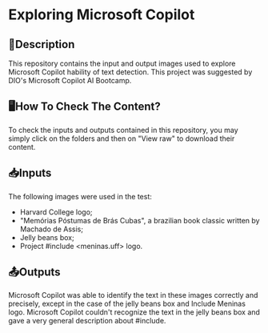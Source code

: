 # Exploring Microsoft Copilot

## 📃Description

This repository contains the input and output images used to explore Microsoft Copilot hability of text detection. This project was suggested by DIO's Microsoft Copilot AI Bootcamp.

## 🖥️How To Check The Content?

To check the inputs and outputs contained in this repository, you may simply click on the folders and then on "View raw" to download their content. 

## 📥​Inputs

The following images were used in the test: 

- Harvard College logo;
- "Memórias Póstumas de Brás Cubas", a brazilian book classic written by Machado de Assis;
- Jelly beans box;
- Project #include <meninas.uff> logo.

## 📤Outputs

Microsoft Copilot was able to identify the text in these images correctly and precisely, except in the case of the jelly beans box and Include Meninas logo. Microsoft Copilot couldn't recognize the text in the jelly beans box and gave a very general description about #include.
